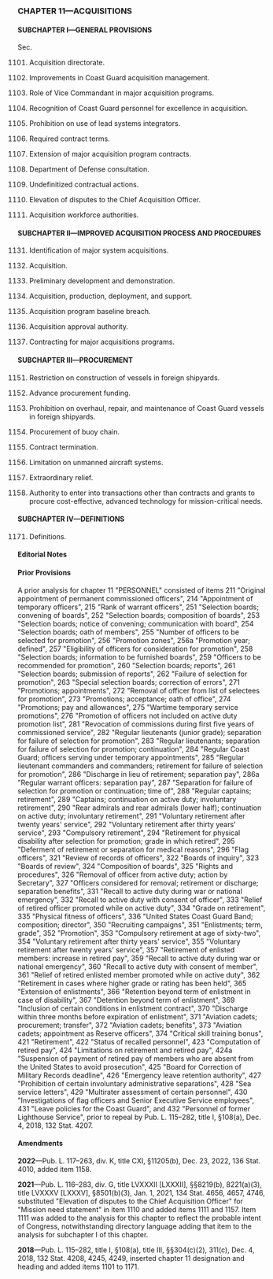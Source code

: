 ### **CHAPTER 11—ACQUISITIONS** ###

#### SUBCHAPTER I—GENERAL PROVISIONS ####

Sec.

1101. Acquisition directorate.

1102. Improvements in Coast Guard acquisition management.

1103. Role of Vice Commandant in major acquisition programs.

1104. Recognition of Coast Guard personnel for excellence in acquisition.

1105. Prohibition on use of lead systems integrators.

1106. Required contract terms.

1107. Extension of major acquisition program contracts.

1108. Department of Defense consultation.

1109. Undefinitized contractual actions.

1110. Elevation of disputes to the Chief Acquisition Officer.

1111. Acquisition workforce authorities.

#### SUBCHAPTER II—IMPROVED ACQUISITION PROCESS AND PROCEDURES ####

1131. Identification of major system acquisitions.

1132. Acquisition.

1133. Preliminary development and demonstration.

1134. Acquisition, production, deployment, and support.

1135. Acquisition program baseline breach.

1136. Acquisition approval authority.

1137. Contracting for major acquisitions programs.

#### SUBCHAPTER III—PROCUREMENT ####

1151. Restriction on construction of vessels in foreign shipyards.

1152. Advance procurement funding.

1153. Prohibition on overhaul, repair, and maintenance of Coast Guard vessels in foreign shipyards.

1154. Procurement of buoy chain.

1155. Contract termination.

1156. Limitation on unmanned aircraft systems.

1157. Extraordinary relief.

1158. Authority to enter into transactions other than contracts and grants to procure cost-effective, advanced technology for mission-critical needs.

#### SUBCHAPTER IV—DEFINITIONS ####

1171. Definitions.

#### **Editorial Notes** ####

#### Prior Provisions ####

A prior analysis for chapter 11 "PERSONNEL" consisted of items 211 "Original appointment of permanent commissioned officers", 214 "Appointment of temporary officers", 215 "Rank of warrant officers", 251 "Selection boards; convening of boards", 252 "Selection boards; composition of boards", 253 "Selection boards; notice of convening; communication with board", 254 "Selection boards; oath of members", 255 "Number of officers to be selected for promotion", 256 "Promotion zones", 256a "Promotion year; defined", 257 "Eligibility of officers for consideration for promotion", 258 "Selection boards; information to be furnished boards", 259 "Officers to be recommended for promotion", 260 "Selection boards; reports", 261 "Selection boards; submission of reports", 262 "Failure of selection for promotion", 263 "Special selection boards; correction of errors", 271 "Promotions; appointments", 272 "Removal of officer from list of selectees for promotion", 273 "Promotions; acceptance; oath of office", 274 "Promotions; pay and allowances", 275 "Wartime temporary service promotions", 276 "Promotion of officers not included on active duty promotion list", 281 "Revocation of commissions during first five years of commissioned service", 282 "Regular lieutenants (junior grade); separation for failure of selection for promotion", 283 "Regular lieutenants; separation for failure of selection for promotion; continuation", 284 "Regular Coast Guard; officers serving under temporary appointments", 285 "Regular lieutenant commanders and commanders; retirement for failure of selection for promotion", 286 "Discharge in lieu of retirement; separation pay", 286a "Regular warrant officers: separation pay", 287 "Separation for failure of selection for promotion or continuation; time of", 288 "Regular captains; retirement", 289 "Captains; continuation on active duty; involuntary retirement", 290 "Rear admirals and rear admirals (lower half); continuation on active duty; involuntary retirement", 291 "Voluntary retirement after twenty years' service", 292 "Voluntary retirement after thirty years' service", 293 "Compulsory retirement", 294 "Retirement for physical disability after selection for promotion; grade in which retired", 295 "Deferment of retirement or separation for medical reasons", 296 "Flag officers", 321 "Review of records of officers", 322 "Boards of inquiry", 323 "Boards of review", 324 "Composition of boards", 325 "Rights and procedures", 326 "Removal of officer from active duty; action by Secretary", 327 "Officers considered for removal; retirement or discharge; separation benefits", 331 "Recall to active duty during war or national emergency", 332 "Recall to active duty with consent of officer", 333 "Relief of retired officer promoted while on active duty", 334 "Grade on retirement", 335 "Physical fitness of officers", 336 "United States Coast Guard Band; composition; director", 350 "Recruiting campaigns", 351 "Enlistments; term, grade", 352 "Promotion", 353 "Compulsory retirement at age of sixty-two", 354 "Voluntary retirement after thirty years' service", 355 "Voluntary retirement after twenty years' service", 357 "Retirement of enlisted members: increase in retired pay", 359 "Recall to active duty during war or national emergency", 360 "Recall to active duty with consent of member", 361 "Relief of retired enlisted member promoted while on active duty", 362 "Retirement in cases where higher grade or rating has been held", 365 "Extension of enlistments", 366 "Retention beyond term of enlistment in case of disability", 367 "Detention beyond term of enlistment", 369 "Inclusion of certain conditions in enlistment contract", 370 "Discharge within three months before expiration of enlistment", 371 "Aviation cadets; procurement; transfer", 372 "Aviation cadets; benefits", 373 "Aviation cadets; appointment as Reserve officers", 374 "Critical skill training bonus", 421 "Retirement", 422 "Status of recalled personnel", 423 "Computation of retired pay", 424 "Limitations on retirement and retired pay", 424a "Suspension of payment of retired pay of members who are absent from the United States to avoid prosecution", 425 "Board for Correction of Military Records deadline", 426 "Emergency leave retention authority", 427 "Prohibition of certain involuntary administrative separations", 428 "Sea service letters", 429 "Multirater assessment of certain personnel", 430 "Investigations of flag officers and Senior Executive Service employees", 431 "Leave policies for the Coast Guard", and 432 "Personnel of former Lighthouse Service", prior to repeal by Pub. L. 115–282, title I, §108(a), Dec. 4, 2018, 132 Stat. 4207.

#### Amendments ####

**2022**—Pub. L. 117–263, div. K, title CXI, §11205(b), Dec. 23, 2022, 136 Stat. 4010, added item 1158.

**2021**—Pub. L. 116–283, div. G, title LVXXXII [LXXXII], §§8219(b), 8221(a)(3), title LVXXXV [LXXXV], §8501(b)(3), Jan. 1, 2021, 134 Stat. 4656, 4657, 4746, substituted "Elevation of disputes to the Chief Acquisition Officer" for "Mission need statement" in item 1110 and added items 1111 and 1157. Item 1111 was added to the analysis for this chapter to reflect the probable intent of Congress, notwithstanding directory language adding that item to the analysis for subchapter I of this chapter.

**2018**—Pub. L. 115–282, title I, §108(a), title III, §§304(c)(2), 311(c), Dec. 4, 2018, 132 Stat. 4208, 4245, 4249, inserted chapter 11 designation and heading and added items 1101 to 1171.